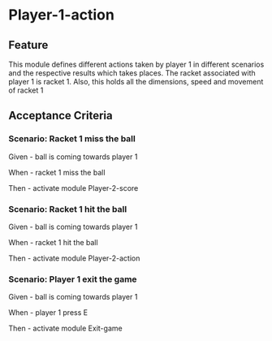 # Player-1-action

## Feature

This module defines different actions taken by player 1 in different scenarios
and the respective results which takes places.
The racket associated with player 1 is racket 1.
Also, this holds all the dimensions, speed and movement of racket 1

## Acceptance Criteria

### Scenario: Racket 1 miss the ball

  Given - ball is coming towards player 1

  When - racket 1 miss the ball

  Then - activate module Player-2-score
  
### Scenario: Racket 1 hit the ball

  Given - ball is coming towards player 1

  When - racket 1 hit the ball

  Then - activate module Player-2-action
  
### Scenario: Player 1 exit the game

  Given - ball is coming towards player 1

  When - player 1 press E
  
  Then - activate module Exit-game
